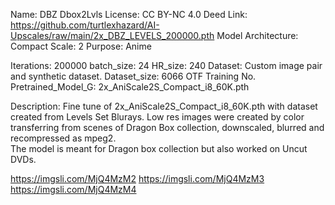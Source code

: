 Name: DBZ Dbox2Lvls
License: CC BY-NC 4.0 Deed 
Link: https://github.com/turtlexhazard/AI-Upscales/raw/main/2x_DBZ_LEVELS_200000.pth
Model Architecture: Compact
Scale: 2
Purpose: Anime

Iterations: 200000
batch_size: 24
HR_size: 240
Dataset: Custom image pair and synthetic dataset.
Dataset_size: 6066
OTF Training No.
Pretrained_Model_G: 2x_AniScale2S_Compact_i8_60K.pth

Description:  Fine tune of 2x_AniScale2S_Compact_i8_60K.pth with dataset created from Levels Set Blurays. Low res images were created by color transferring from scenes of Dragon Box collection, downscaled, blurred and recompressed as mpeg2.  
The model is meant for Dragon box collection but also worked on Uncut DVDs. 

https://imgsli.com/MjQ4MzM2
https://imgsli.com/MjQ4MzM3
https://imgsli.com/MjQ4MzM4
